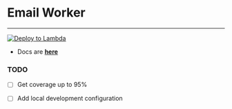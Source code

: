 
# Email Worker #

---
[![Deploy to Lambda](https://github.com/itsadeadh2/email-sender-worker/actions/workflows/deploy.yml/badge.svg)](https://github.com/itsadeadh2/email-sender-worker/actions/workflows/deploy.yml)


- Docs are **[here](https://itsadeadh2.github.io/commodore-docs/Workers/email-worker)**

### TODO
- [ ] Get coverage up to 95%
- [ ] Add local development configuration

